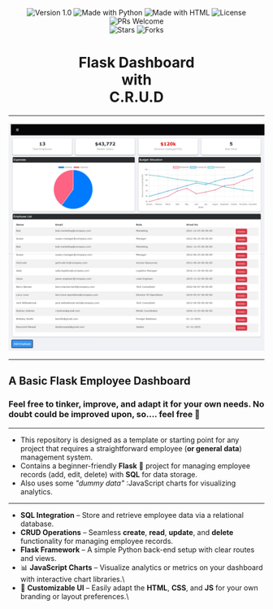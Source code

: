 <p align="center">
  <img src="https://img.shields.io/badge/Version-1.0-blue.svg" alt="Version 1.0">
  <img src="https://img.shields.io/badge/Made%20with-Python-success.svg" alt="Made with Python">
  <img src="https://img.shields.io/badge/Made%20with-HTML-success.svg" alt="Made with HTML">
  <img src="https://img.shields.io/badge/License-Choose%20a%20license-orange.svg" alt="License">
  <img src="https://img.shields.io/badge/PRs-Welcome-navy.svg" alt="PRs Welcome">
  <br>
  <img src="https://img.shields.io/github/stars/N1TSUA-TATHAM-crzywrld/FaultLine?style=social" alt="Stars">
  <img src="https://img.shields.io/github/forks/N1TSUA-TATHAM-crzywrld/FaultLine?style=social" alt="Forks">
</p>

<h1>
  <div align="center"> Flask Dashboard </div> 
  <div align="center"> with </div>  
  <div align="center"> C.R.U.D <div>
    
  </h1>

---  

![Screenshot of Website / running HTML code given in this repo.](https://github.com/N1TSUA-TATHAM-crzywrld/flask-dashboard-boilerplate--w-crud/blob/main/snapshot_of_site.jpeg)

---

## A Basic Flask Employee Dashboard 
### **Feel free to tinker, improve, and adapt it for your own needs. No doubt could be improved upon, so.... feel free 🙂** 
---
- This repository is designed as a template or starting point for any project that requires a straightforward employee (**or general data**) management system.  
- Contains a beginner-friendly **Flask** 🐍 project for managing employee records (add, edit, delete) with **SQL** for data storage.
- Also uses some _"dummy data"_ :JavaScript charts for visualizing analytics.
----

- **SQL Integration** – Store and retrieve   employee data via a relational database.  
- **CRUD Operations** – Seamless  **create**, **read**, **update**, and **delete** functionality for managing employee records.  
- **Flask Framework** – A simple Python back-end setup with clear routes and views.  
- 📊 **JavaScript Charts** – Visualize analytics or metrics on your dashboard with interactive chart libraries.\
- 📝 **Customizable UI** – Easily adapt the **HTML**, **CSS**, and **JS** for your own branding or layout preferences.\
